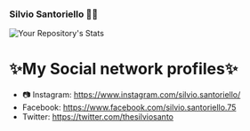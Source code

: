 ### Silvio Santoriello 👨‍💻


![Your Repository's Stats](https://github-readme-stats.vercel.app/api?username=silviosanto6605&show_icons=true)

<h1>✨My Social network profiles✨</h1>

- 📷 Instagram: https://www.instagram.com/silvio.santoriello/
- Facebook: https://www.facebook.com/silvio.santoriello.75 
- Twitter: https://twitter.com/thesilviosanto


